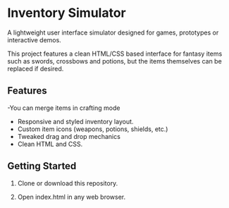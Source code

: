 # Inventory Simulator

A lightweight user interface simulator designed for games, prototypes or interactive demos.

This project features a clean HTML/CSS based interface for fantasy items such as swords, crossbows and potions, but the items themselves can be replaced if desired.

## Features

-You can merge items in crafting mode
- Responsive and styled inventory layout.
- Custom item icons (weapons, potions, shields, etc.)
- Tweaked drag and drop mechanics
- Clean HTML and CSS.

## Getting Started

1. Clone or download this repository.

2. Open index.html in any web browser.
